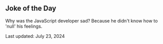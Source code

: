 
## Joke of the Day
Why was the JavaScript developer sad? Because he didn't know how to 'null' his feelings.

Last updated: July 23, 2024

